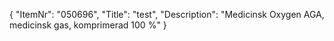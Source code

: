 {
  "ItemNr": "050696",
  "Title": "test",
  "Description": "Medicinsk Oxygen AGA, medicinsk gas, komprimerad 100 %"
}